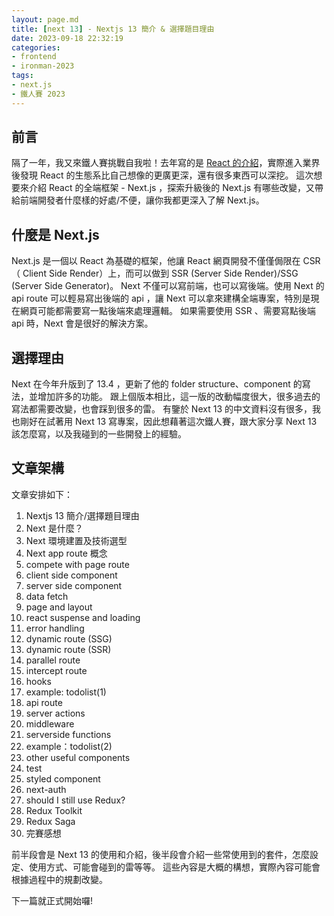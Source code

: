 ```yaml
---
layout: page.md
title: [next 13] - Nextjs 13 簡介 & 選擇題目理由
date: 2023-09-18 22:32:19
categories:
- frontend
- ironman-2023
tags: 
- next.js
- 鐵人賽 2023
---
```


## 前言
隔了一年，我又來鐵人賽挑戰自我啦！去年寫的是 [React 的介紹](https://ithelp.ithome.com.tw/users/20146829/ironman/5862)，實際進入業界後發現 React 的生態系比自己想像的更廣更深，還有很多東西可以深挖。
這次想要來介紹 React 的全端框架 - Next.js ，探索升級後的 Next.js 有哪些改變，又帶給前端開發者什麼樣的好處/不便，讓你我都更深入了解 Next.js。

## 什麼是 Next.js
Next.js 是一個以 React 為基礎的框架，他讓 React 網頁開發不僅僅侷限在 CSR（ Client Side Render）上，而可以做到 SSR (Server Side Render)/SSG (Server Side Generator)。
Next 不僅可以寫前端，也可以寫後端。使用 Next 的 api route 可以輕易寫出後端的 api ，讓 Next 可以拿來建構全端專案，特別是現在網頁可能都需要寫一點後端來處理邏輯。
如果需要使用 SSR 、需要寫點後端 api 時，Next 會是很好的解決方案。

## 選擇理由
Next 在今年升版到了 13.4 ，更新了他的 folder structure、component 的寫法，並增加許多的功能。
跟上個版本相比，這一版的改動幅度很大，很多過去的寫法都需要改變，也會踩到很多的雷。
有鑒於 Next 13 的中文資料沒有很多，我也剛好在試著用 Next 13 寫專案，因此想藉著這次鐵人賽，跟大家分享 Next 13 該怎麼寫，以及我碰到的一些開發上的經驗。

## 文章架構
文章安排如下：
1. Nextjs 13 簡介/選擇題目理由
2. Next 是什麼？
3. Next 環境建置及技術選型
5. Next app route 概念
6. compete with page route
7. client side component
8. server side component
9. data fetch
10. page and layout
11. react suspense and loading
12. error handling
13. dynamic route (SSG)
14. dynamic route (SSR)
15. parallel route
16. intercept route
17. hooks
18. example: todolist(1)
19. api route
20. server actions
21. middleware
22. serverside functions
23. example：todolist(2)
24. other useful components
25. test
26. styled component
27. next-auth
29. should I still use Redux?
30. Redux Toolkit
31. Redux Saga
32. 完賽感想

前半段會是 Next 13 的使用和介紹，後半段會介紹一些常使用到的套件，怎麼設定、使用方式、可能會碰到的雷等等。
這些內容是大概的構想，實際內容可能會根據過程中的規劃改變。

下一篇就正式開始囉!